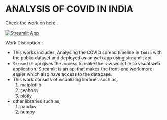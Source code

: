 # ANALYSIS OF COVID IN INDIA

Check the work on <a href='https://share.streamlit.io/hari2301/streamlit_app_analysis/main'>here</a> .

[![Streamlit App](https://static.streamlit.io/badges/streamlit_badge_black_white.svg)](https://github.com/hari2301/streamlit_app_ANALYSIS/tree/main)

Work Discription :
* This works includes, Analysing the COVID spread timeline in `India` with the public dataset and deployed as an web app using streamlit api.
* `Streamlit` api gives the access to make the raw work file to visual web application. Streamlit is an api that makes the front-end work more easier which also have access to the database.
* This work consists of visualizing libraries such as,
  1. matplotlib
  2. seaborn
  3. plotly
* other libraries such as,
  1. pandas
  2. numpy
